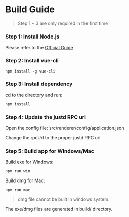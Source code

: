 # Build Guide

> Step 1 ~ 3 are only required in the first time

### Step 1: Install Node.js

Please refer to the [Official Guide](https://nodejs.org/en/download/)

### Step 2: Install vue-cli

```shell
npm install -g vue-cli
```

### Step 3: Install dependency

cd to the directory and run:

```shell
npm install
```

### Step 4: Update the justd RPC url

Open the config file: src/renderer/config/application.json

Change the rpcUrl to the proper justd RPC url

### Step 5: Build app for Windows/Mac

Build exe for Windows:

```shell
npm run win
```

Build dmg for Mac:

```shell
npm run mac
```

> dmg file cannot be built in windows system.

The exe/dmg files are generated in build/ directory.



